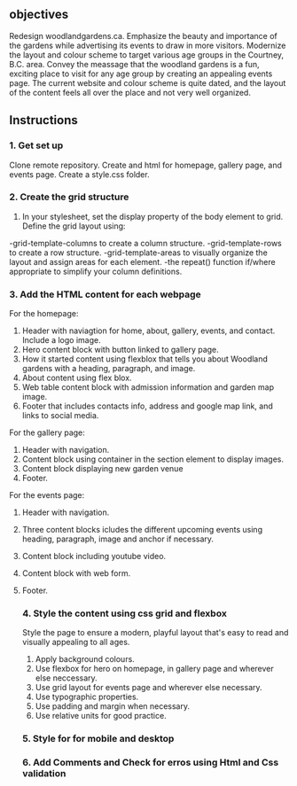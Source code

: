 ## objectives

Redesign woodlandgardens.ca. Emphasize the beauty and importance of the gardens while advertising its events to draw in more visitors. Modernize the layout and colour scheme to target various age groups in the Courtney, B.C. area. Convey the meassage that the woodland gardens is a fun, exciting place to visit for any age group by creating an appealing events page. The current website and colour scheme is quite dated, and the layout of the content feels all over the place and not very well organized.


## Instructions

### 1. Get set up

Clone remote repository. Create and html for homepage, gallery page, and events page. Create a style.css folder.

### 2. Create the grid structure

1. In your stylesheet, set the display property of the body element to grid. Define the grid layout using:

-grid-template-columns to create a column structure.
-grid-template-rows to create a row structure.
-grid-template-areas to visually organize the layout and assign areas for each element.
-the repeat() function if/where appropriate to simplify your column definitions.

### 3. Add the HTML content for each webpage

For the homepage:
1. Header with naviagtion for home, about, gallery, events, and contact. Include a logo image.
2. Hero content block with button linked to gallery page.
3. How it started content using flexblox that tells you about Woodland gardens with a heading, paragraph, and image.
4. About content using flex blox.
5. Web table content block with admission information and garden map image.
6. Footer that includes contacts info, address and google map link, and links to social media.

For the gallery page:
1. Header with navigation.
2. Content block using container in the section element to display images.
3. Content block displaying new garden venue
4. Footer.

For the events page:
1. Header with navigation.
2. Three content blocks icludes the different upcoming events using heading, paragraph, image and anchor if necessary.
3. Content block including youtube video.
4. Content block with web form.
5. Footer.

   ### 4. Style the content using css grid and flexbox

   Style the page to ensure a modern, playful layout that's easy to read and visually appealing to all ages.
   1. Apply background colours.
   2. Use flexbox for hero on homepage, in gallery page and wherever else neccessary.
   3. Use grid layout for events page and wherever else necessary.
   4. Use typographic properties.
   5. Use padding and margin when necessary.
   6. Use relative units for good practice.
  
   ### 5. Style for for mobile and desktop

   ### 6. Add Comments and Check for erros using Html and Css validation

